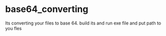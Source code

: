 # base64_converting
Its converting your files to base 64. build its and run exe file and put path to you fles

